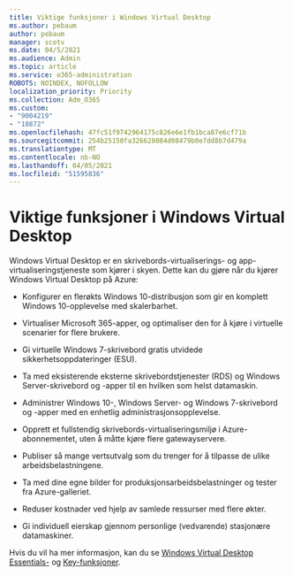 ```yaml
---
title: Viktige funksjoner i Windows Virtual Desktop
ms.author: pebaum
author: pebaum
manager: scotv
ms.date: 04/5/2021
ms.audience: Admin
ms.topic: article
ms.service: o365-administration
ROBOTS: NOINDEX, NOFOLLOW
localization_priority: Priority
ms.collection: Adm_O365
ms.custom:
- "9004219"
- "10872"
ms.openlocfilehash: 47fc51f9742964175c826e6e1fb1bca87e6cf71b
ms.sourcegitcommit: 254b25150fa326628084d08479b0e7dd8b7d479a
ms.translationtype: MT
ms.contentlocale: nb-NO
ms.lasthandoff: 04/05/2021
ms.locfileid: "51595836"
---
```

# <a name="key-capabilities-of-windows-virtual-desktop"></a>Viktige funksjoner i Windows Virtual Desktop


Windows Virtual Desktop er en skrivebords-virtualiserings- og app-virtualiseringstjeneste som kjører i skyen. Dette kan du gjøre når du kjører Windows Virtual Desktop på Azure:

- Konfigurer en flerøkts Windows 10-distribusjon som gir en komplett Windows 10-opplevelse med skalerbarhet.

- Virtualiser Microsoft 365-apper, og optimaliser den for å kjøre i virtuelle scenarier for flere brukere.

- Gi virtuelle Windows 7-skrivebord gratis utvidede sikkerhetsoppdateringer (ESU).

- Ta med eksisterende eksterne skrivebordstjenester (RDS) og Windows Server-skrivebord og -apper til en hvilken som helst datamaskin.

- Administrer Windows 10-, Windows Server- og Windows 7-skrivebord og -apper med en enhetlig administrasjonsopplevelse. 

- Opprett et fullstendig skrivebords-virtualiseringsmiljø i Azure-abonnementet, uten å måtte kjøre flere gatewayservere.

- Publiser så mange vertsutvalg som du trenger for å tilpasse de ulike arbeidsbelastningene.

- Ta med dine egne bilder for produksjonsarbeidsbelastninger og tester fra Azure-galleriet. 

- Reduser kostnader ved hjelp av samlede ressurser med flere økter. 

- Gi individuell eierskap gjennom personlige (vedvarende) stasjonære datamaskiner.

Hvis du vil ha mer informasjon, kan du se [Windows Virtual Desktop Essentials-](https://go.microsoft.com/fwlink/?linkid=2127033) og [Key-funksjoner](https://docs.microsoft.com/azure/virtual-desktop/overview#key-capabilities).